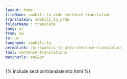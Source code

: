```yaml
---
layout: home
fileName: swahili-to-urdu-sentence-translation
translatein: swahili_to_urdu
folderName : translate
lang: ur
from: sw
to: ur
langname: swahili-to
permalink: /ur/swahili-to-urdu-sentence-translation
tool: sentence-translations
matchurls: en&&ur
---
```

{% include section/translateinto.html %}
